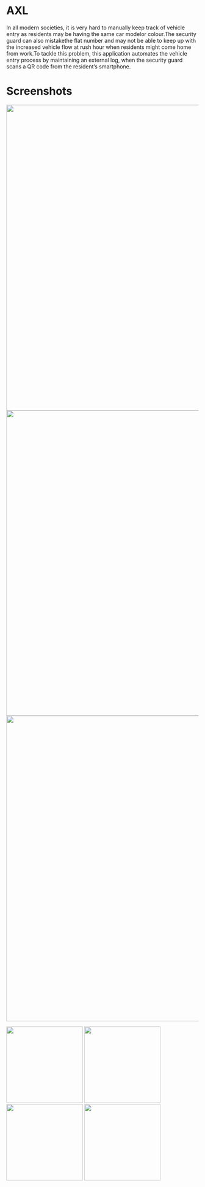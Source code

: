 # AXL
In all modern societies, it is very hard to manually keep track of vehicle entry as residents may be having the same car modelor colour.The security guard can also mistakethe flat number and may not be able to keep up with the increased vehicle flow at rush hour when residents might come home from work.To tackle this problem,  this application automates the vehicle entry process by maintaining an external log, when the security guard scans a QR code from the resident’s smartphone.
# Screenshots
<p align="center">
  <img src="https://github.com/Maanaav/AXL/blob/master/assets/Screenshots/IMG1.PNG" width="800" />
  <img src="https://github.com/Maanaav/AXL/blob/master/assets/Screenshots/IMG2.PNG" width="800" />
  <img src="https://github.com/Maanaav/AXL/blob/master/assets/Screenshots/IMG3.PNG" width="800" />
</p>

<p float="center">
  <img src="https://github.com/Maanaav/AXL/blob/master/assets/Screenshots/Screen1.gif" width="200" />
  <img src="https://github.com/Maanaav/AXL/blob/master/assets/Screenshots/Screen2.gif" width="200" /> 
  <img src="https://github.com/Maanaav/AXL/blob/master/assets/Screenshots/Screen3.gif" width="200" />
  <img src="https://github.com/Maanaav/AXL/blob/master/assets/Screenshots/Screen4.gif" width="200" />
</p>
